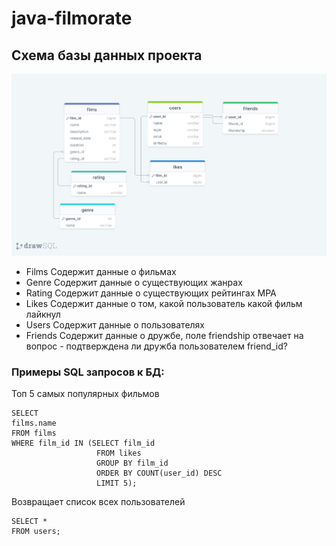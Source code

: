 # java-filmorate
## Схема базы данных проекта
![](drawSQL-filmorate-export-2023-05-22.png)
- Films
Содержит данные о фильмах
- Genre
Содержит данные о существующих жанрах
- Rating
Содержит данные о существующих рейтингах МРА
- Likes
Содержит данные о том, какой пользователь какой фильм лайкнул
- Users
Содержит данные о пользователях
- Friends
Содержит данные о дружбе, поле friendship отвечает на вопрос - подтверждена ли дружба пользователем friend_id?

### Примеры SQL запросов к БД:
Топ 5 самых популярных фильмов
```
SELECT
films.name
FROM films
WHERE film_id IN (SELECT film_id
                   FROM likes
                   GROUP BY film_id
                   ORDER BY COUNT(user_id) DESC
                   LIMIT 5);
```
Возвращает список всех пользователей 
```
SELECT *
FROM users;
```
